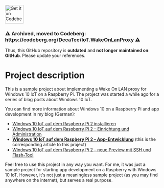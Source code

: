 <a href="https://codeberg.org/DecaTec/IoT.WakeOnLanProxy">
    <img alt="Get it on Codeberg" src="https://get-it-on.codeberg.org/get-it-on-blue-on-white.png" height="60">
</a>

### ⚠️ Archived, moved to Codeberg: https://codeberg.org/DecaTec/IoT.WakeOnLanProxy ⚠️

Thus, this GitHub repository is **outdated** and **not longer maintained on GitHub**. Please update your references.

# Project description

This is a sample project about implementing a Wake On LAN proxy for Windows 10 IoT on a Raspberry Pi.
The project was started a while ago for a series of blog posts about Windows 10 IoT.

You can find more information about Windows 10 on a Raspberry Pi and app development in my blog (German):

* [Windows 10 IoT auf dem Raspberry Pi 2 installieren](https://decatec.de/raspberry-pi/windows-10-iot-auf-dem-raspberry-pi-2-installieren/)
* [Windows 10 IoT auf dem Raspberry Pi 2 – Einrichtung und Administration](https://decatec.de/raspberry-pi/windows-10-iot-auf-dem-raspberry-pi-2-einrichtung-und-administration/)
* **[Windows 10 IoT auf dem Raspbery Pi 2 – App-Entwicklung](https://decatec.de/raspberry-pi/windows-10-iot-auf-dem-raspbery-pi-2-app-entwicklung/)** (this is the corresponding article to this project)
* [Windows 10 IoT auf dem Raspberry Pi 2 – neue Preview mit SSH und Flash-Tool](https://decatec.de/raspberry-pi/windows-10-iot-auf-dem-raspberry-pi-2-neue-preview-mit-ssh-und-flash-tool/)

Feel free to use this project in any way you want. For me, it was just a sample project for starting app development on a Raspberry with Windows 10 IoT. However, it's not just a meaningless sample project (as you may find anywhere on the internet), but serves a real purpose.
